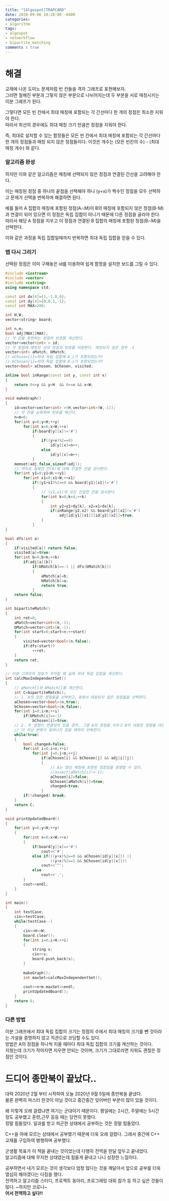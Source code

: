 ```yaml
---
title: "[Algospot]TRAPCARD"
date: 2020-09-06 10:20:00 -0400
categories: 
- algorithm 
tags:
- algospot 
- networkflow
- bipartite_matching 
comments : true
---
```

# 해결 
교재에 나온 도미노 문제처럼 빈 칸들을 격자 그래프로 표현해보자.  
그러면 칠해진 부분과 그렇지 않은 부분으로 나뉘어지는데 두 부분을 서로 매칭시키는 이분 그래프가 된다.  

그렇다면 모든 빈 칸에서 최대 매칭에 포함되는 각 간선마다 한 개의 정점은 최소한 지워야 한다.  
따라서 최선의 경우에도 최대 매칭 크기 만큼은 정점을 지워야 한다.  

즉, 최대로 설치할 수 있는 함정들은 모든 빈 칸에서 최대 매칭에 포함되는 각 간선마다 한 개의 정점들과 매칭 되지 않은 정점들이다. 
이것은 개수는 (모든 빈칸의 수) - (최대 매칭 개수) 와 같다.  

### 알고리즘 완성 
하지만 이와 같은 알고리즘은 매칭에 선택되지 않은 정점과 연결된 간선을 고려해야 한다.

이는 매칭된 정점 중 하나의 끝점을 선택해야 하니 (y+x)가 짝수인 정점을 모두 선택하고 문제가 선택을 번복하며 해결하면 된다.    

예를 들어 A 집합의 매칭에 포함된 정점(A∩M)이 B의 매칭에 포함되지 않은 정점(B-M)과 연결이 되어 있으면 이 정점은 독립 집합이 아니기 때문에 다른 정점을 골라야 한다.  
따라서 해당 A 정점을 지우고 이 정점과 연결된 B 집합의 매칭에 포함된 정점(B∩M)을 선택한다.  

이와 같은 과정을 독립 집합일때까지 반복하면 최대 독립 집합을 얻을 수 있다.  

### 맵 다시 그리기 
선택된 정점은 이미 구해놓은 id를 이용하여 쉽게 함정을 설치한 보드를 그릴 수 있다.  
```c++
#include <iostream>
#include <vector>
#include <cstring>
using namespace std;

const int dx[4]={1,-1,0,0};
const int dy[4]={0,0,1,-1};
const int MAX=200;

int H,W;
vector<string> board;

int n,m;
bool adj[MAX][MAX];
// 각 칸을 표현하는 정점의 번호를 계산한다.
vector<vector<int> > id;
// 각 정점에 매칭된 상대 정점의 번호를 저장한다. 매칭되지 않은 경우 -1
vector<int> aMatch, bMatch;
// aChosen[i]=최대 독립 집합에 A_i가 포함되었는가?
// bChosen[i]=최대 독립 집합에 B-i가 포함되었는가?
vector<bool> aChosen, bChosen, visited;

inline bool inRange(const int y, const int x)
{
    return 0<=y && y<H  && 0<=x && x<W;
}

void makeGraph()
{
    id=vector<vector<int> >(H,vector<int>(W,-1));
    // 각 칸을 순회하며 번호를 매긴다.
    n=m=0;
    for(int y=0;y<H;++y)
        for(int x=0;x<W;++x)
            if(board[y][x]!='#')
            {
                if((y+x)%2==0)
                    id[y][x]=n++;
                else
                    id[y][x]=m++;
            }
    memset(adj,false,sizeof(adj));
    // 격자로 칠해진 칸(A)에 대해 인접한 칸을 검사한다.
    for(int y1=0;y1<H;++y1)
        for(int x1=0;x1<W;++x1)
            if((y1+x1)%2==0 && board[y1][x1]!='#')
            {
                // (y1,x1)의 모든 인접한 칸을 검사한다.
                for(int k=0;k<4;++k)
                {
                    int y2=y1+dy[k], x2=x1+dx[k];
                    if(inRange(y2,x2) && board[y2][x2]!='#')
                        adj[id[y1][x1]][id[y2][x2]]=true;
                }
            }
}

bool dfs(int a)
{
    if(visited[a]) return false;
    visited[a]=true;
    for(int b=0;b<m;++b)
        if(adj[a][b])
            if(bMatch[b]==-1 || dfs(bMatch[b]))
            {
                aMatch[a]=b;
                bMatch[b]=a;
                return true;
            }
    return false;
}

int bipartiteMatch()
{
    int ret=0;
    aMatch=vector<int>(n,-1);
    bMatch=vector<int>(m,-1);
    for(int start=0;start<n;++start)
    {
        visited=vector<bool>(n,false);
        if(dfs(start))
            ++ret;
    }
    return ret;
}

// 이분 그래프의 정보가 주어질 때 실제 최대 독립 집합을 계산한다.
int calcMaxIndependentSet()
{
    // aMatch[]와 bMatch[]를 계산한다.
    int C=bipartiteMatch();
    // 1. A의 모든 정점들을 선택하고, B에서 대응되지 않은 정점들을 선택한다.
    aChosen=vector<bool>(n,true);
    bChosen=vector<bool>(m,false);
    for(int i=0;i<m;++i)
        if(bMatch[i]==-1)
            bChosen[i]=true;
    // 2. 두 정점이 연결되어 있을 경우, 그중 A의 정점을 지우고 B의 대응된 정점을 대신 선택한다. 
    // 더 이상 변화가 일어나지 않을 때까지 반복한다.
    while(true)
    {
        bool changed=false;
        for(int i=0;i<n;++i)
            for(int j=0;j<m;++j)
                if(aChosen[i] && bChosen[j] && adj[i][j])
                {
                    // A는 항상 매칭에 포함된 정점임을 증명할 수 있다.
                    //assert(aMatch[i]!=-1);
                    aChosen[i]=false;
                    bChosen[aMatch[i]]=true;
                    changed=true;
                }
        if(!changed) break;
    }
    return C;
}

void printUpdatedBoard()
{
    for(int y=0;y<H;++y)
    {
        for(int x=0;x<W;++x)
        {
            if(board[y][x]=='#')
                cout<<'#';
            else if(((y+x)%2==0 && aChosen[id[y][x]]) ||
                    ((y+x)%2==1 && bChosen[id[y][x]]))
                cout<<'^';
            else 
                cout<<'.';
        }
        cout<<endl;
    }
}

int main()
{
    int testCase;
    cin>>testCase;
    while(testCase--)
    {
        cin>>H>>W;
        board.clear();
        for(int i=0;i<H;++i)
        {
            string s;
            cin>>s;
            board.push_back(s);
        }
        
        makeGraph();
        int maxSet=calcMaxIndependentSet();
        
        cout<<n+m-maxSet<<endl;
        printUpdatedBoard();
    }
    return 0;
}
```

### 다른 방법 
이분 그래프에서 최대 독립 집합의 크기는 정점의 수에서 최대 매칭의 크기를 뺀 것이라는 가설을 증명하지 않고 직관으로 코딩할 수도 있다.  
방법은 A의 정점을 하나씩 지울 때마다 최대 독립 집합의 크기를 계산하는 것이다.  
지웠는데 크기가 작아지면 지우면 안되는 것이며, 크기가 그대로라면 지워도 괜찮은 정점인 것이다.  

# 드디어 종만북이 끝났다..
대략 2020년 2월 부터 시작하여 오늘 2020년 9월 5일에 종만북을 끝냈다.  
물론 완벽히 마스터 한것이 아닐 것이고 중간중간 잊어버린 부분이 많이 있을 것이다.  

왜 이렇게 오래 걸렸냐면 여기는 군대이기 때문이다. 평일에는 2시간, 주말에는 5시간 정도 공부했고 훈련,근무 등등 때는 당연히 못했다.  
정말 힘들었다. 일과를 받고 피곤한 상태에서 공부하는 것은 정말 힘들었다.   

C++을 아예 모르는 상태에서 공부했기 때문에 더욱 오래 걸렸다. 그래서 중간에 C++ 교재를 구입하여 병행하며 공부했다.  

군생활 목표가 이 책을 끝내는 것이었는데 다행히 전역을 한달 앞두고 끝내었다.  
알고리즘에 대해 무지한 상태였는데 힘들게 끝내고 나니 성장한 느낌이다.  

공부하면서 내가 모르는 것이 생각보다 엄청 많다는 것을 깨달아서 앞으로 공부를 더욱 열심히 해야겠다는 다짐을 했다.  
전역하고 알고리즘 스터디, 프로젝트 동아리, 프로그래밍 대회 참가 등 하고 싶은 것들이 많다. ~하지만 코로나~  
**어서 전역하고 싶다!!**

